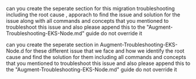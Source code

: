 can you create the seperate section for this migration troubleshooting including the root cause , apporach to find the issue and solution for the issue along with all commands and concepts that you mentioned to troubleshoot this issue and also please append this to the  "Augment-Troubleshooting-EKS-Node.md" guide do not override it 


can you create the seperate section in Augment-Troubleshooting-EKS-Node.d for these different issue that we face and how we identify the root cause and find the solution for them  including all commands and concepts that you mentioned to troubleshoot this issue and also please append this to the  "Augment-Troubleshooting-EKS-Node.md" guide do not override it 